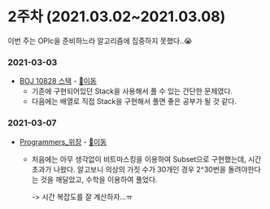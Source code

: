 # 2주차 (2021.03.02~2021.03.08)

이번 주는 OPIc을 준비하느라 알고리즘에 집중하지 못했다..😭

### 2021-03-03

- [BOJ 10828 스택](https://www.acmicpc.net/problem/10828) - [📄이동](https://github.com/LeeA0/AlgoAlgo/blob/main/BOJ/Stack/10828_스택/AY_10828_스택.java)
  - 기존에 구현되어있던 Stack을 사용해서 풀 수 있는 간단한 문제였다.
  - 다음에는 배열로 직접 Stack을 구현해서 풀면 좋은 공부가 될 것 같다.

### 2021-03-07

- [Programmers_위장](https://programmers.co.kr/learn/courses/30/lessons/42578)  - [📄이동](https://github.com/LeeA0/AlgoAlgo/blob/main/Programmers/Hash/위장/AY_위장.java)

  - 처음에는 아무 생각없이 비트마스킹을 이용하여 Subset으로 구현했는데, 시간초과가 나왔다. 알고보니 의상의 가짓 수가 30개인 경우 2^30번을 돌려야한다는 것을 깨달았고, 수학을 이용하여 풀었다.

    -> 시간 복잡도를 잘 계산하자...ㅠ

